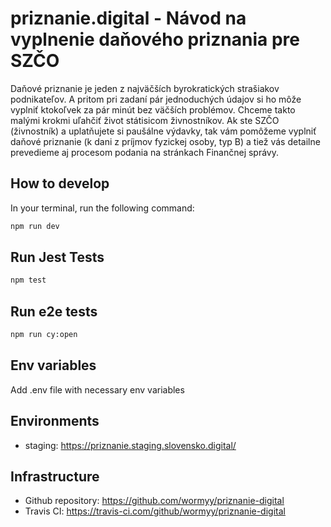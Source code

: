 # priznanie.digital - Návod na vyplnenie daňového priznania pre SZČO

Daňové priznanie je jeden z najväčších byrokratických strašiakov podnikateľov. A pritom pri zadaní pár jednoduchých údajov si
ho môže vyplniť ktokoľvek za pár minút bez väčších problémov. Chceme takto malými krokmi uľahčiť život státisicom živnostníkov.
Ak ste SZČO (živnostník) a uplatňujete si paušálne výdavky, tak vám pomôžeme vyplniť daňové priznanie (k dani z príjmov fyzickej osoby, typ B) a tiež vás detailne prevedieme aj procesom podania na stránkach Finančnej správy.

## How to develop

In your terminal, run the following command:

```bash
npm run dev
```

## Run Jest Tests

```bash
npm test
```

## Run e2e tests

```bash
npm run cy:open
```

## Env variables
Add .env file with necessary env variables

## Environments

* staging: https://priznanie.staging.slovensko.digital/

## Infrastructure

* Github repository: https://github.com/wormyy/priznanie-digital
* Travis CI: https://travis-ci.com/github/wormyy/priznanie-digital
